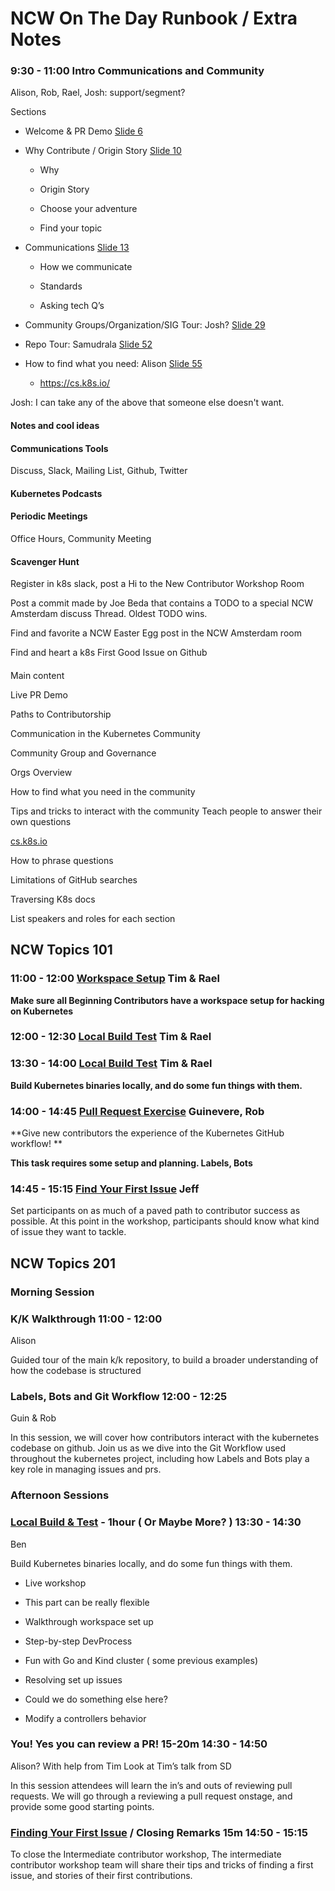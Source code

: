 # NCW On The Day Runbook / Extra Notes

### 9:30 - 11:00 Intro Communications and Community 
Alison, Rob, Rael, Josh: support/segment?

Sections

* Welcome & PR Demo  [Slide 6](https://docs.google.com/presentation/d/19OtCzuDTVeeIfMD39OOODGJzkV3UGM_nr7jpSNhoy2s/edit#slide=id.g64b51f6423_1_0)

* Why Contribute / Origin Story [Slide 10](https://docs.google.com/presentation/d/19OtCzuDTVeeIfMD39OOODGJzkV3UGM_nr7jpSNhoy2s/edit#slide=id.g5e6254b17b_4_1168)

    * Why

    * Origin Story

    * Choose your adventure

    * Find your topic

* Communications  [Slide 13](https://docs.google.com/presentation/d/19OtCzuDTVeeIfMD39OOODGJzkV3UGM_nr7jpSNhoy2s/edit#slide=id.g5e6254b17b_4_1185)

    * How we communicate

    * Standards

    * Asking tech Q’s

* Community Groups/Organization/SIG Tour: Josh? [Slide 29](https://docs.google.com/presentation/d/19OtCzuDTVeeIfMD39OOODGJzkV3UGM_nr7jpSNhoy2s/edit#slide=id.g5e6254b17b_4_1266)

* Repo Tour: Samudrala [Slide 52](https://docs.google.com/presentation/d/19OtCzuDTVeeIfMD39OOODGJzkV3UGM_nr7jpSNhoy2s/edit#slide=id.g645f82e308_0_17)

* How to find what you need: Alison [Slide 55](https://docs.google.com/presentation/d/19OtCzuDTVeeIfMD39OOODGJzkV3UGM_nr7jpSNhoy2s/edit#slide=id.g7eae03886b_2_18)

    * https://cs.k8s.io/

Josh: I can take any of the above that someone else doesn't want.

#### Notes and cool ideas

#### Communications Tools 

Discuss, Slack, Mailing List, Github, Twitter

#### Kubernetes Podcasts

#### Periodic Meetings

Office Hours, Community Meeting

#### Scavenger Hunt

Register in k8s slack, post a Hi  to the New Contributor Workshop Room

Post a commit made by Joe Beda that contains a TODO to a special NCW Amsterdam discuss Thread. Oldest TODO wins. 

Find and favorite a NCW Easter Egg post in the NCW Amsterdam room

Find and heart a k8s First Good Issue on Github

####  
Main content

Live PR Demo

Paths to Contributorship

Communication in the Kubernetes Community

Community Group and Governance 

Orgs Overview

How to find what you need in the community

Tips and tricks to interact with the community
Teach people to answer their own questions

[cs.k8s.io](https://cs.k8s.io/)

How to phrase questions

Limitations of GitHub searches

Traversing K8s docs

List speakers and roles for each section 

## NCW Topics 101

### 11:00 - 12:00 [Workspace Setup](https://github.com/kubernetes/community/blob/master/events/events-team/content/new-contributor-workshops/workspace-setup.md) Tim & Rael

**Make sure all Beginning Contributors have a workspace setup for hacking on Kubernetes**

### 12:00 - 12:30 [Local Build Test](https://github.com/kubernetes/community/blob/master/events/events-team/content/new-contributor-workshops/build-and-test.md) Tim & Rael

### 13:30 - 14:00 [Local Build Test](https://github.com/kubernetes/community/blob/master/events/events-team/content/new-contributor-workshops/build-and-test.md) **Tim & Rael**

**Build Kubernetes binaries locally, and do some fun things with them.**

### 14:00 - 14:45 [Pull Request Exercise](https://github.com/kubernetes/community/blob/master/events/events-team/content/new-contributor-workshops/playground-exercise.md) **Guinevere, Rob**

**Give new contributors the experience of the Kubernetes GitHub workflow! **

**This task requires some setup and planning. Labels, Bots**

### 14:45 - 15:15 [Find Your First Issue](https://github.com/kubernetes/community/blob/master/events/events-team/content/new-contributor-workshops/first-issue-help.md) **Jeff**

Set participants on as much of a paved path to contributor success as possible. At this point in the workshop, participants should know what kind of issue they want to tackle.

## NCW Topics 201

### Morning Session 

### K/K Walkthrough 11:00 - 12:00

Alison

Guided tour of the main k/k repository, to build a broader understanding of how the codebase is structured

### Labels, Bots and Git Workflow 12:00 - 12:25

Guin & Rob

In this session, we will cover how contributors interact with the kubernetes codebase on github. Join us as we dive into the Git Workflow used throughout the kubernetes project, including how Labels and Bots play a key role in managing issues and prs.

### Afternoon Sessions

### [Local Build & Test](https://github.com/kubernetes/community/blob/master/events/events-team/content/new-contributor-workshops/build-and-test.md) - 1hour ( Or Maybe More? ) 13:30 - 14:30

Ben

Build Kubernetes binaries locally, and do some fun things with them.

* Live workshop

* This part can be really flexible

* Walkthrough workspace set up 

* Step-by-step DevProcess 

* Fun with Go and Kind cluster ( some previous examples) 

* Resolving set up issues

* Could we do something else here?

* Modify a controllers behavior

### You! Yes you can review a PR! 15-20m 14:30 - 14:50

Alison? With help from Tim 
Look at Tim’s talk from SD 

In this session attendees will learn the in’s and outs of reviewing pull requests. We will go through a reviewing a pull request onstage, and provide some good starting points.

### [Finding Your First Issue](https://github.com/kubernetes/community/blob/master/events/events-team/content/new-contributor-workshops/first-issue-help.md) / Closing Remarks 15m 14:50 - 15:15

To close the Intermediate contributor workshop, The intermediate contributor workshop team will share their tips and tricks of finding a first issue, and stories of their first contributions. 

